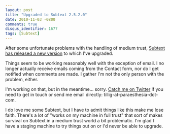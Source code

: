 ```yaml
---
layout: post
title: "Upgraded to Subtext 2.5.2.0"
date: 2010-11-03 -0800
comments: true
disqus_identifier: 1677
tags: [Subtext]
---
```

After some unfortunate problems with the handling of medium trust,
[Subtext has released a new
version](http://code.google.com/p/subtext/downloads/list) to which I've
upgraded.

Things seem to be working reasonably well with the exception of email. I
no longer actually receive emails coming from the Contact form, nor do I
get notified when comments are made. I gather I'm not the only person
with the problem, either.

I'm working on that, but in the meantime... sorry. [Catch me on
Twitter](http://twitter.com/tillig) if you need to get in touch or send
me email directly: tillig-at-paraesthesia-dot-com.

I do love me some Subtext, but I have to admit things like this make me
lose faith. There's a lot of "works on my machine in full trust" that
sort of makes survival on Subtext in a medium trust world a bit
problematic. I'm glad I have a staging machine to try things out on or
I'd never be able to upgrade.

